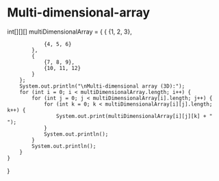 # Multi-dimensional-array
int[][][] multiDimensionalArray = {
            {
                {1, 2, 3},

                {4, 5, 6}
            },
            {
                {7, 8, 9},
                {10, 11, 12}
            }
        };
        System.out.println("\nMulti-dimensional array (3D):");
        for (int i = 0; i < multiDimensionalArray.length; i++) {
            for (int j = 0; j < multiDimensionalArray[i].length; j++) {
                for (int k = 0; k < multiDimensionalArray[i][j].length; k++) {
                    System.out.print(multiDimensionalArray[i][j][k] + " ");
                }
                System.out.println();
            }
            System.out.println();
        }
    }
}
